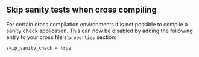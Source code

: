 ## Skip sanity tests when cross compiling

For certain cross compilation environments it is not possible to
compile a sanity check application. This can now be disabled by adding
the following entry to your cross file's `properties` section:

```
skip_sanity_check = true
```
